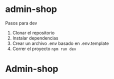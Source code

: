 # admin-shop

Pasos para dev

1. Clonar el repositorio
2. Instalar dependencias
3. Crear un archivo .env basado en .env.template
4. Correr el proyecto `npm run dev`
# Admin-shop
